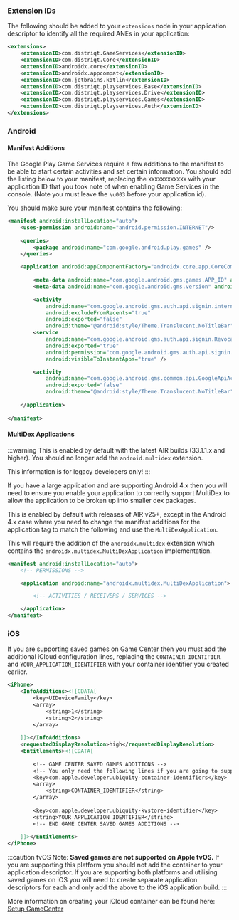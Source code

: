 
### Extension IDs

The following should be added to your `extensions` node in your application descriptor to identify all the required ANEs in your application:

```xml
<extensions>
    <extensionID>com.distriqt.GameServices</extensionID>
    <extensionID>com.distriqt.Core</extensionID>
    <extensionID>androidx.core</extensionID>
    <extensionID>androidx.appcompat</extensionID>
    <extensionID>com.jetbrains.kotlin</extensionID>
    <extensionID>com.distriqt.playservices.Base</extensionID>
    <extensionID>com.distriqt.playservices.Drive</extensionID>
    <extensionID>com.distriqt.playservices.Games</extensionID>
    <extensionID>com.distriqt.playservices.Auth</extensionID>
</extensions>
```




### Android

#### Manifest Additions

The Google Play Game Services require a few additions to the manifest to be able to start certain 
activities and set certain information. You should add the listing below to your manifest, replacing 
the `XXXXXXXXXXXX` with your application ID that you took note of when enabling Game Services in the 
console. (Note you must leave the `\u003` before your application id).

You should make sure your manifest contains the following:

```xml
<manifest android:installLocation="auto">
	<uses-permission android:name="android.permission.INTERNET"/>
	
	<queries>
		<package android:name="com.google.android.play.games" />
	</queries>

	<application android:appComponentFactory="androidx.core.app.CoreComponentFactory">
		
		<meta-data android:name="com.google.android.gms.games.APP_ID" android:value="\u003XXXXXXXXXXXX" />
		<meta-data android:name="com.google.android.gms.version" android:value="@integer/google_play_services_version" />

		<activity
			android:name="com.google.android.gms.auth.api.signin.internal.SignInHubActivity"
			android:excludeFromRecents="true"
			android:exported="false"
			android:theme="@android:style/Theme.Translucent.NoTitleBar" />
		<service
			android:name="com.google.android.gms.auth.api.signin.RevocationBoundService"
			android:exported="true"
			android:permission="com.google.android.gms.auth.api.signin.permission.REVOCATION_NOTIFICATION"
			android:visibleToInstantApps="true" />

		<activity
			android:name="com.google.android.gms.common.api.GoogleApiActivity"
			android:exported="false"
			android:theme="@android:style/Theme.Translucent.NoTitleBar" />
		
	</application>
	
</manifest>
```

#### MultiDex Applications 

:::warning
This is enabled by default with the latest AIR builds (33.1.1.x and higher). You should no longer add the `android.multidex` extension. 

This information is for legacy developers only!
:::

If you have a large application and are supporting Android 4.x then you will need to ensure you enable your application to correctly support MultiDex to allow the application to be broken up into smaller dex packages.

This is enabled by default with releases of AIR v25+, except in the Android 4.x case where you need to change the manifest additions for the application tag to match the following and use the `MultiDexApplication`.


This will require the addition of the `androidx.multidex` extension which contains the `androidx.multidex.MultiDexApplication` implementation.

```xml
<manifest android:installLocation="auto">
	<!-- PERMISSIONS -->

	<application android:name="androidx.multidex.MultiDexApplication">

		<!-- ACTIVITIES / RECEIVERS / SERVICES -->

	</application>
</manifest>
```




### iOS 

If you are supporting saved games on Game Center then you must add the additional 
iCloud configuration lines, replacing the `CONTAINER_IDENTIFIER` and `YOUR_APPLICATION_IDENTIFIER` 
with your container identifier you created earlier.

```xml
<iPhone>
	<InfoAdditions><![CDATA[
		<key>UIDeviceFamily</key>
		<array>
			<string>1</string>
			<string>2</string>
		</array>
		
	]]></InfoAdditions>
	<requestedDisplayResolution>high</requestedDisplayResolution>
	<Entitlements><![CDATA[
	
		<!-- GAME CENTER SAVED GAMES ADDITIONS -->
		<!-- You only need the following lines if you are going to support GameCenter Saves -->
		<key>com.apple.developer.ubiquity-container-identifiers</key>
		<array>
			<string>CONTAINER_IDENTIFIER</string>
		</array>
		
		<key>com.apple.developer.ubiquity-kvstore-identifier</key>
		<string>YOUR_APPLICATION_IDENTIFIER</string>
		<!-- END GAME CENTER SAVED GAMES ADDITIONS -->
		
	]]></Entitlements>
</iPhone>
```

:::caution tvOS
Note: **Saved games are not supported on Apple tvOS.** If you are supporting this platform you should not add the container to your application descriptor. If you are supporting both platforms and utilising saved games on iOS you will need to create separate application descriptors for each and only add the above to the iOS application build.
:::

More information on creating your iCloud container can be found here: [Setup GameCenter](setup-gamecenter#saved-games)
